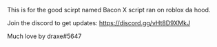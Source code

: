 This is for the good scirpt named Bacon X script ran on roblox da hood.


Join the discord to get updates: https://discord.gg/vHt8D9XMkJ

Much love by draxe#5647 
